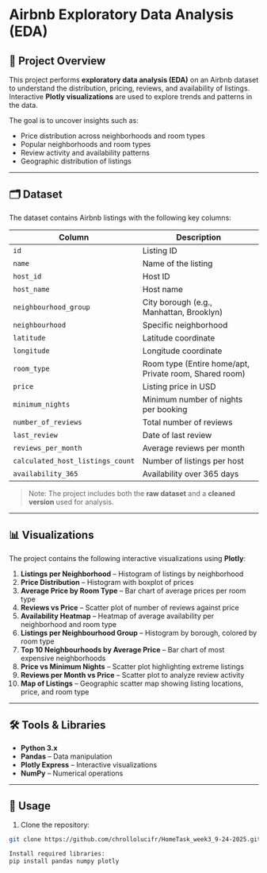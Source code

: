 # Airbnb Exploratory Data Analysis (EDA)

## 📌 Project Overview
This project performs **exploratory data analysis (EDA)** on an Airbnb dataset to understand the distribution, pricing, reviews, and availability of listings. Interactive **Plotly visualizations** are used to explore trends and patterns in the data.

The goal is to uncover insights such as:
- Price distribution across neighborhoods and room types  
- Popular neighborhoods and room types  
- Review activity and availability patterns  
- Geographic distribution of listings  

---

## 🗂 Dataset
The dataset contains Airbnb listings with the following key columns:

| Column | Description |
|--------|-------------|
| `id` | Listing ID |
| `name` | Name of the listing |
| `host_id` | Host ID |
| `host_name` | Host name |
| `neighbourhood_group` | City borough (e.g., Manhattan, Brooklyn) |
| `neighbourhood` | Specific neighborhood |
| `latitude` | Latitude coordinate |
| `longitude` | Longitude coordinate |
| `room_type` | Room type (Entire home/apt, Private room, Shared room) |
| `price` | Listing price in USD |
| `minimum_nights` | Minimum number of nights per booking |
| `number_of_reviews` | Total number of reviews |
| `last_review` | Date of last review |
| `reviews_per_month` | Average reviews per month |
| `calculated_host_listings_count` | Number of listings per host |
| `availability_365` | Availability over 365 days |

> Note: The project includes both the **raw dataset** and a **cleaned version** used for analysis.

---

## 📊 Visualizations
The project contains the following interactive visualizations using **Plotly**:

1. **Listings per Neighborhood** – Histogram of listings by neighborhood  
2. **Price Distribution** – Histogram with boxplot of prices  
3. **Average Price by Room Type** – Bar chart of average prices per room type  
4. **Reviews vs Price** – Scatter plot of number of reviews against price  
5. **Availability Heatmap** – Heatmap of average availability per neighborhood and room type  
6. **Listings per Neighbourhood Group** – Histogram by borough, colored by room type  
7. **Top 10 Neighbourhoods by Average Price** – Bar chart of most expensive neighborhoods  
8. **Price vs Minimum Nights** – Scatter plot highlighting extreme listings  
9. **Reviews per Month vs Price** – Scatter plot to analyze review activity  
10. **Map of Listings** – Geographic scatter map showing listing locations, price, and room type  

---

## 🛠 Tools & Libraries
- **Python 3.x**  
- **Pandas** – Data manipulation  
- **Plotly Express** – Interactive visualizations  
- **NumPy** – Numerical operations  

---

## 🔄 Usage
1. Clone the repository:
```bash
git clone https://github.com/chrollolucifr/HomeTask_week3_9-24-2025.git

Install required libraries:
pip install pandas numpy plotly
